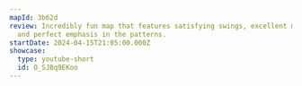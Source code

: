 ```yaml
---
mapId: 3b62d
review: Incredibly fun map that features satisfying swings, excellent movement,
  and perfect emphasis in the patterns.
startDate: 2024-04-15T21:05:00.000Z
showcase:
  type: youtube-short
  id: O_SJBq9EKoo
---
```

